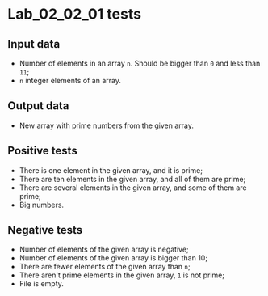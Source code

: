 # Lab_02_02_01 tests
## Input data
- Number of elements in an array `n`. Should be bigger than `0` and less than `11`;
- `n` integer elements of an array.
## Output data
- New array with prime numbers from the given array.
## Positive tests
- There is one element in the given array, and it is prime;
- There are ten elements in the given array, and all of them are prime;
- There are several elements in the given array, and some of them are prime;
- Big numbers.
## Negative tests
- Number of elements of the given array is negative;
- Number of elements of the given array is bigger than 10;
- There are fewer elements of the given array than `n`;
- There aren't prime elements in the given array, `1` is not prime;
- File is empty.
